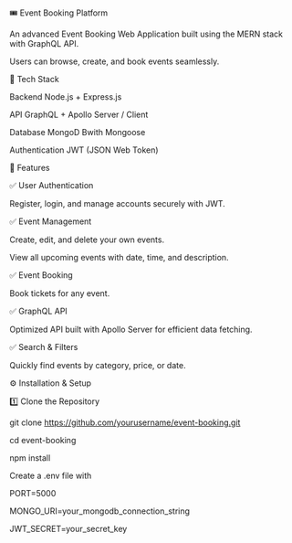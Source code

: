 🎟️ Event Booking Platform

An advanced Event Booking Web Application built using the MERN stack with GraphQL API.

Users can browse, create, and book events seamlessly.

🚀 Tech Stack

Backend	Node.js + Express.js

API	GraphQL + Apollo Server / Client

Database MongoD Bwith Mongoose

Authentication	JWT (JSON Web Token)

📸 Features

✅ User Authentication

Register, login, and manage accounts securely with JWT.

✅ Event Management

Create, edit, and delete your own events.

View all upcoming events with date, time, and description.

✅ Event Booking

Book tickets for any event.

✅ GraphQL API

Optimized API built with Apollo Server for efficient data fetching.

✅ Search & Filters

Quickly find events by category, price, or date.

⚙️ Installation & Setup

1️⃣ Clone the Repository

git clone https://github.com/yourusername/event-booking.git

cd event-booking

npm install

Create a .env file with

PORT=5000

MONGO_URI=your_mongodb_connection_string

JWT_SECRET=your_secret_key
